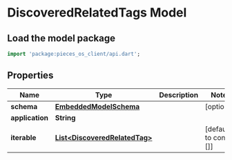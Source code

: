 # DiscoveredRelatedTags Model

## Load the model package
```dart
import 'package:pieces_os_client/api.dart';
```

## Properties
Name | Type | Description | Notes
------------ | ------------- | ------------- | -------------
**schema** | [**EmbeddedModelSchema**](EmbeddedModelSchema) |  | [optional] 
**application** | **String** |  | 
**iterable** | [**List\<DiscoveredRelatedTag\>**](DiscoveredRelatedTag) |  | [default to const []]




